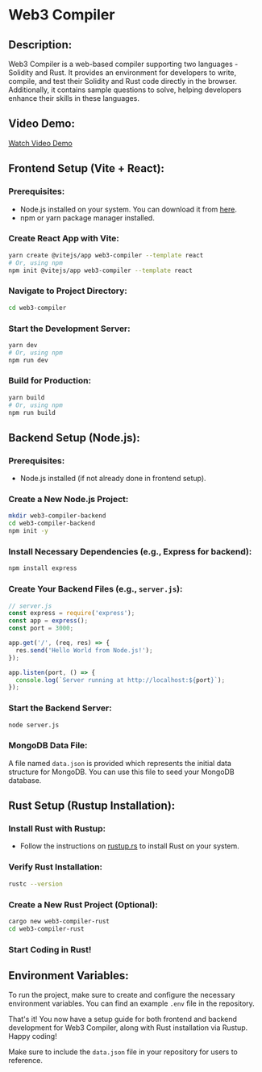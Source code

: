 # Web3 Compiler

## Description:
Web3 Compiler is a web-based compiler supporting two languages - Solidity and Rust. It provides an environment for developers to write, compile, and test their Solidity and Rust code directly in the browser. Additionally, it contains sample questions to solve, helping developers enhance their skills in these languages.

## Video Demo:
[Watch Video Demo](#)  <!-- Replace '#' with your video demo link -->

## Frontend Setup (Vite + React):

### Prerequisites:
- Node.js installed on your system. You can download it from [here](https://nodejs.org/).
- npm or yarn package manager installed.

### Create React App with Vite:
```bash
yarn create @vitejs/app web3-compiler --template react
# Or, using npm
npm init @vitejs/app web3-compiler --template react
```

### Navigate to Project Directory:
```bash
cd web3-compiler
```

### Start the Development Server:
```bash
yarn dev
# Or, using npm
npm run dev
```

### Build for Production:
```bash
yarn build
# Or, using npm
npm run build
```

## Backend Setup (Node.js):

### Prerequisites:
- Node.js installed (if not already done in frontend setup).

### Create a New Node.js Project:
```bash
mkdir web3-compiler-backend
cd web3-compiler-backend
npm init -y
```

### Install Necessary Dependencies (e.g., Express for backend):
```bash
npm install express
```

### Create Your Backend Files (e.g., `server.js`):
```javascript
// server.js
const express = require('express');
const app = express();
const port = 3000;

app.get('/', (req, res) => {
  res.send('Hello World from Node.js!');
});

app.listen(port, () => {
  console.log(`Server running at http://localhost:${port}`);
});
```

### Start the Backend Server:
```bash
node server.js
```

### MongoDB Data File:
A file named `data.json` is provided which represents the initial data structure for MongoDB. You can use this file to seed your MongoDB database.

## Rust Setup (Rustup Installation):

### Install Rust with Rustup:
- Follow the instructions on [rustup.rs](https://rustup.rs/) to install Rust on your system.

### Verify Rust Installation:
```bash
rustc --version
```

### Create a New Rust Project (Optional):
```bash
cargo new web3-compiler-rust
cd web3-compiler-rust
```

### Start Coding in Rust!

## Environment Variables:
To run the project, make sure to create and configure the necessary environment variables. You can find an example `.env` file in the repository.

That's it! You now have a setup guide for both frontend and backend development for Web3 Compiler, along with Rust installation via Rustup. Happy coding!

Make sure to include the `data.json` file in your repository for users to reference.
